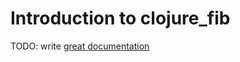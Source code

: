 # Introduction to clojure_fib

TODO: write [great documentation](http://jacobian.org/writing/what-to-write/)
